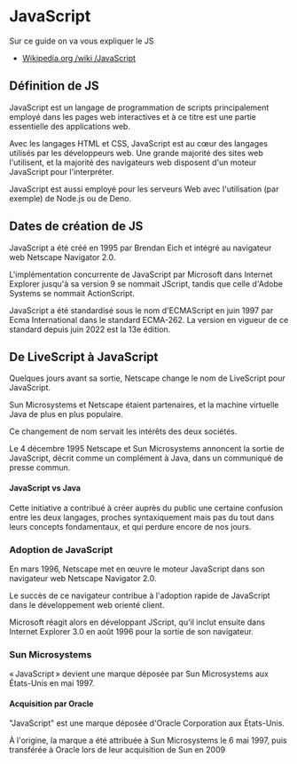# JavaScript
Sur ce guide on va vous expliquer le JS
- [Wikipedia.org /wiki /JavaScript](https://fr.wikipedia.org/wiki/JavaScript)
## Définition de JS
JavaScript est un langage de programmation de scripts principalement employé dans les pages web interactives et à ce titre est une partie essentielle des applications web.

Avec les langages HTML et CSS, JavaScript est au cœur des langages utilisés par les développeurs web. Une grande majorité des sites web l'utilisent, et la majorité des navigateurs web disposent d'un moteur JavaScript pour l'interpréter.

JavaScript est aussi employé pour les serveurs Web avec l'utilisation (par exemple) de Node.js ou de Deno.

## Dates de création de JS
JavaScript a été créé en 1995 par Brendan Eich et intégré au navigateur web Netscape Navigator 2.0.

L'implémentation concurrente de JavaScript par Microsoft dans Internet Explorer jusqu'à sa version 9 se nommait JScript, tandis que celle d'Adobe Systems se nommait ActionScript.

JavaScript a été standardisé sous le nom d'ECMAScript en juin 1997 par Ecma International dans le standard ECMA-262. La version en vigueur de ce standard depuis juin 2022 est la 13e édition.

## De LiveScript à JavaScript
Quelques jours avant sa sortie, Netscape change le nom de LiveScript pour JavaScript. 

Sun Microsystems et Netscape étaient partenaires, et la machine virtuelle Java de plus en plus populaire. 

Ce changement de nom servait les intérêts des deux sociétés. 

Le 4 décembre 1995 Netscape et Sun Microsystems annoncent la sortie de JavaScript, décrit comme un complément à Java, dans un communiqué de presse commun.

#### JavaScript vs Java

Cette initiative a contribué à créer auprès du public une certaine confusion entre les deux langages, proches syntaxiquement mais pas du tout dans leurs concepts fondamentaux, et qui perdure encore de nos jours.

### Adoption de JavaScript
En mars 1996, Netscape met en œuvre le moteur JavaScript dans son navigateur web Netscape Navigator 2.0. 

Le succès de ce navigateur contribue à l'adoption rapide de JavaScript dans le développement web orienté client. 

Microsoft réagit alors en développant JScript, qu'il inclut ensuite dans Internet Explorer 3.0 en août 1996 pour la sortie de son navigateur.

### Sun Microsystems
« JavaScript » devient une marque déposée par Sun Microsystems aux États-Unis en mai 1997.

#### Acquisition par Oracle
"JavaScript" est une marque déposée d'Oracle Corporation aux États-Unis. 

À l'origine, la marque a été attribuée à Sun Microsystems le 6 mai 1997, puis transférée à Oracle lors de leur acquisition de Sun en 2009
